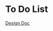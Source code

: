 # To Do List

[Design Doc](https://drive.google.com/file/d/1JOQdElMnFsaVwk76VCZjFd22KoBO6jSR/view?usp=sharing)
